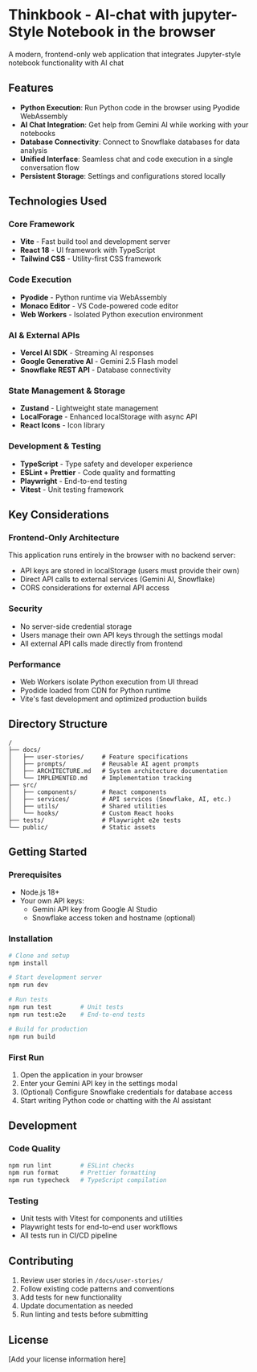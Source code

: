 # Thinkbook - AI-chat with jupyter-Style Notebook in the browser

A modern, frontend-only web application that integrates Jupyter-style notebook functionality with AI chat

## Features

- **Python Execution**: Run Python code in the browser using Pyodide WebAssembly
- **AI Chat Integration**: Get help from Gemini AI while working with your notebooks
- **Database Connectivity**: Connect to Snowflake databases for data analysis
- **Unified Interface**: Seamless chat and code execution in a single conversation flow
- **Persistent Storage**: Settings and configurations stored locally

## Technologies Used

### Core Framework

- **Vite** - Fast build tool and development server
- **React 18** - UI framework with TypeScript
- **Tailwind CSS** - Utility-first CSS framework

### Code Execution

- **Pyodide** - Python runtime via WebAssembly
- **Monaco Editor** - VS Code-powered code editor
- **Web Workers** - Isolated Python execution environment

### AI & External APIs

- **Vercel AI SDK** - Streaming AI responses
- **Google Generative AI** - Gemini 2.5 Flash model
- **Snowflake REST API** - Database connectivity

### State Management & Storage

- **Zustand** - Lightweight state management
- **LocalForage** - Enhanced localStorage with async API
- **React Icons** - Icon library

### Development & Testing

- **TypeScript** - Type safety and developer experience
- **ESLint + Prettier** - Code quality and formatting
- **Playwright** - End-to-end testing
- **Vitest** - Unit testing framework

## Key Considerations

### Frontend-Only Architecture

This application runs entirely in the browser with no backend server:

- API keys are stored in localStorage (users must provide their own)
- Direct API calls to external services (Gemini AI, Snowflake)
- CORS considerations for external API access

### Security

- No server-side credential storage
- Users manage their own API keys through the settings modal
- All external API calls made directly from frontend

### Performance

- Web Workers isolate Python execution from UI thread
- Pyodide loaded from CDN for Python runtime
- Vite's fast development and optimized production builds

## Directory Structure

```
/
├── docs/
│   ├── user-stories/     # Feature specifications
│   ├── prompts/          # Reusable AI agent prompts
│   ├── ARCHITECTURE.md   # System architecture documentation
│   └── IMPLEMENTED.md    # Implementation tracking
├── src/
│   ├── components/       # React components
│   ├── services/         # API services (Snowflake, AI, etc.)
│   ├── utils/            # Shared utilities
│   └── hooks/            # Custom React hooks
├── tests/                # Playwright e2e tests
└── public/               # Static assets
```

## Getting Started

### Prerequisites

- Node.js 18+
- Your own API keys:
  - Gemini API key from Google AI Studio
  - Snowflake access token and hostname (optional)

### Installation

```bash
# Clone and setup
npm install

# Start development server
npm run dev

# Run tests
npm run test        # Unit tests
npm run test:e2e    # End-to-end tests

# Build for production
npm run build
```

### First Run

1. Open the application in your browser
2. Enter your Gemini API key in the settings modal
3. (Optional) Configure Snowflake credentials for database access
4. Start writing Python code or chatting with the AI assistant

## Development

### Code Quality

```bash
npm run lint        # ESLint checks
npm run format      # Prettier formatting
npm run typecheck   # TypeScript compilation
```

### Testing

- Unit tests with Vitest for components and utilities
- Playwright tests for end-to-end user workflows
- All tests run in CI/CD pipeline

## Contributing

1. Review user stories in `/docs/user-stories/`
2. Follow existing code patterns and conventions
3. Add tests for new functionality
4. Update documentation as needed
5. Run linting and tests before submitting

## License

[Add your license information here]
